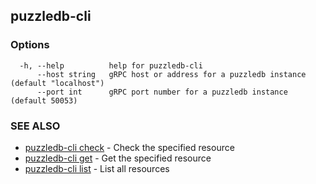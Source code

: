 ## puzzledb-cli



### Options

```
  -h, --help          help for puzzledb-cli
      --host string   gRPC host or address for a puzzledb instance (default "localhost")
      --port int      gRPC port number for a puzzledb instance (default 50053)
```

### SEE ALSO

* [puzzledb-cli check](puzzledb-cli_check.md)	 - Check the specified resource
* [puzzledb-cli get](puzzledb-cli_get.md)	 - Get the specified resource
* [puzzledb-cli list](puzzledb-cli_list.md)	 - List all resources

